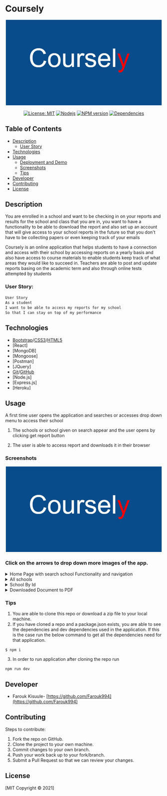 # Coursely

<p align="center"> 
<img src="./client/public/images/course.png" alt= "coursely logo" width= "500px">
</p>

<p align="center">
 <a href=""><img alt="License: MIT" src="https://img.shields.io/badge/License-MIT-yellow.svg" target="_blank" /></a>
 <a href=""><img alt="Nodejs" src="https://aleen42.github.io/badges/src/node.svg" target="_blank" /></a>
 <a href=""><img alt="NPM version" src="https://img.shields.io/badge/npm-v6.14.10-blue" target="_blank" /></a>
 <a href=""><img alt="Dependencies" src="https://img.shields.io/badge/dependencies%20-up%20to%20date-orange" target="_blank" /></a>
</p>

## Table of Contents

-  [Description](#description)
   -  [User Story](#user-story)
-  [Technologies](#technologies)
-  [Usage](#usage)
   -  [Deployment and Demo](#deployment-and-demo)
   -  [Screenshots](#screenshots)
   -  [Tips](#tips)
-  [Developer](#Developer)
-  [Contributing](#contributing)
-  [License](#license)

## Description

You are enrolled in a school and want to be checking in on your reports and results for the school and class that you are in, you want to have a functionality to be able to download the report and also set up an account that will give access to your school reports in the future so that you don't have to be collecting papers or even keeping track of your emails 

Coursely is an online application that helps students to have a connection and access with their school by accessing reports on a yearly basis and also have access to course materials to enable students keep track of what areas they would like to succeed in. Teachers are able to post and update reports basing on the academic term and also through online tests attempted by students

### User Story:

```
User Story
As a student
I want to be able to access my reports for my school
So that I can stay on top of my performance
```

## Technologies

-  [Bootstrap](https://getbootstrap.com/)/[CSS3](https://www.w3schools.com/css/default.asp)/[HTML5](https://www.w3schools.com/html/)
-  [React]
-  [MongoDB]
-  [Mongoose]
-  [Postman]
-  [JQuery]
-  [Git](https://git-scm.com/)/[GitHub](https://github.com/features)
-  [Node.js]
-  [Express.js]
-  [Heroku]

## Usage

A first time user opens the application and searches or accesses drop down menu to access their school

1. The schools or school given on search appear and the user opens by clicking get report button

2. The user is able to access report and downloads it in their browser


### Screenshots

<p align= "center">
<img src="./client/public/images/course.png" alt= "app homepage" width= "500px">
</p>

### Click on the arrows to drop down more images of the app.

<details>
  <summary>Home Page with search school Functionality and navigation</summary>
  <img src="./client/public/images/home.png" alt= "new profile page">

</details>
<details>
  <summary>All schools</summary>
  <img src="./client/public/images/school.png" alt= "schools">
</details>
<details>
  <summary>School By Id</summary>
  <img src="./client/public/images/school1.png" alt= "schoolbyid">
</details>
<details>
  <summary>Downloaded Document to PDF </summary>
  <img src="./client/public/images/downdoc.png" alt= "downloaddoc">
</details>

### Tips

1. You are able to clone this repo or download a zip file to your local machine.
2. If you have cloned a repo and a package.json exists, you are able to see the dependencies and dev dependencies used in the application. If this is the case run the below command to get all the dependencies need for that application.

```
$ npm i
```

3. In order to run application after cloning the repo run 

```
npm run dev
```
## Developer

-  Farouk Kisuule- [https://github.com/Farouk994](https://github.com/Farouk994)

## Contributing

Steps to contribute:

1. Fork the repo on GitHub.
2. Clone the project to your own machine.
3. Commit changes to your own branch.
4. Push your work back up to your fork/branch.
5. Submit a Pull Request so that we can review your changes.

## License

[MIT Copyright © 2021]
